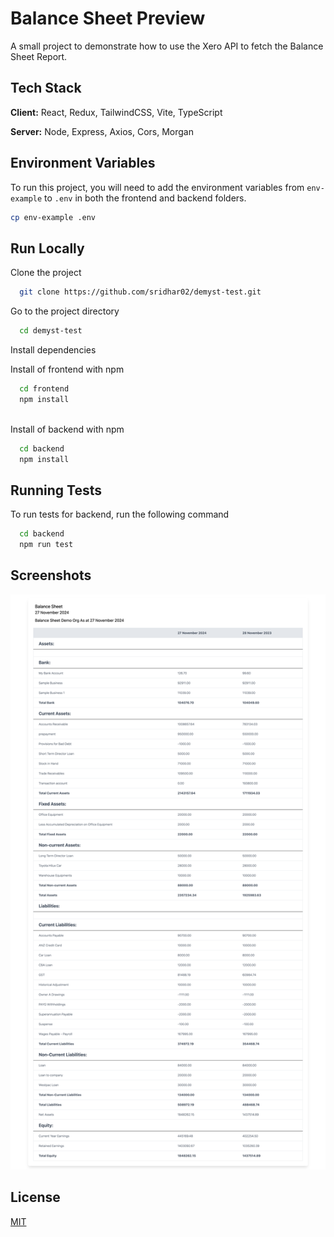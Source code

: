 
# Balance Sheet Preview

A small project to demonstrate how to use the Xero API to fetch the Balance Sheet Report.


## Tech Stack

**Client:** React, Redux, TailwindCSS, Vite, TypeScript

**Server:** Node, Express, Axios, Cors, Morgan


## Environment Variables

To run this project, you will need to add the environment variables from `env-example` to `.env` in both the frontend and backend folders.

```sh
cp env-example .env
```
  
## Run Locally

Clone the project

```bash
  git clone https://github.com/sridhar02/demyst-test.git
```

Go to the project directory

```bash
  cd demyst-test
```

Install dependencies

Install of frontend with npm

```bash
  cd frontend
  npm install 
  
```

Install of backend with npm

```bash
  cd backend
  npm install 
``` 
## Running Tests

To run tests for backend, run the following command

```bash
  cd backend
  npm run test
```


## Screenshots

![App Screenshot](./demo.png)


## License

[MIT](https://choosealicense.com/licenses/mit/)


